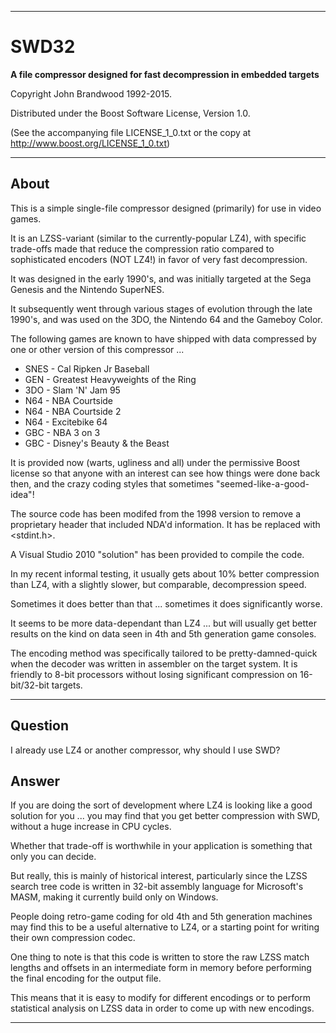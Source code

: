 *******************************************************************************

SWD32
=====

  **A file compressor designed for fast decompression in embedded targets**

  Copyright John Brandwood 1992-2015.

  Distributed under the Boost Software License, Version 1.0.

  (See the accompanying file LICENSE_1_0.txt or the copy at
        http://www.boost.org/LICENSE_1_0.txt)

*******************************************************************************

About
-----

This is a simple single-file compressor designed (primarily) for use in video
games.

It is an LZSS-variant (similar to the currently-popular LZ4), with specific
trade-offs made that reduce the compression ratio compared to sophisticated
encoders (NOT LZ4!) in favor of very fast decompression.

It was designed in the early 1990's, and was initially targeted at the Sega
Genesis and the Nintendo SuperNES.

It subsequently went through various stages of evolution through the late
1990's, and was used on the 3DO, the Nintendo 64 and the Gameboy Color.

The following games are known to have shipped with data compressed by one
or other version of this compressor ...

 * SNES - Cal Ripken Jr Baseball
 * GEN  - Greatest Heavyweights of the Ring
 * 3DO  - Slam 'N' Jam 95
 * N64  - NBA Courtside
 * N64  - NBA Courtside 2
 * N64  - Excitebike 64
 * GBC  - NBA 3 on 3
 * GBC  - Disney's Beauty & the Beast

It is provided now (warts, ugliness and all) under the permissive Boost
license so that anyone with an interest can see how things were done back
then, and the crazy coding styles that sometimes "seemed-like-a-good-idea"!

The source code has been modifed from the 1998 version to remove a proprietary
header that included NDA'd information. It has be replaced with <stdint.h>.

A Visual Studio 2010 "solution" has been provided to compile the code.

In my recent informal testing, it usually gets about 10% better compression
than LZ4, with a slightly slower, but comparable, decompression speed.

Sometimes it does better than that ... sometimes it does significantly worse.

It seems to be more data-dependant than LZ4 ... but will usually get better
results on the kind on data seen in 4th and 5th generation game consoles.

The encoding method was specifically tailored to be pretty-damned-quick when
the decoder was written in assembler on the target system. It is friendly to
8-bit processors without losing significant compression on 16-bit/32-bit
targets.

*******************************************************************************

Question
--------

  I already use LZ4 or another compressor, why should I use SWD?

Answer
------

  If you are doing the sort of development where LZ4 is looking like a good
  solution for you ... you may find that you get better compression with SWD,
  without a huge increase in CPU cycles.

  Whether that trade-off is worthwhile in your application is something that
  only you can decide.

  But really, this is mainly of historical interest, particularly since the
  LZSS search tree code is written in 32-bit assembly language for Microsoft's
  MASM, making it currently build only on Windows.

  People doing retro-game coding for old 4th and 5th generation machines may
  find this to be a useful alternative to LZ4, or a starting point for writing
  their own compression codec.

  One thing to note is that this code is written to store the raw LZSS match
  lengths and offsets in an intermediate form in memory before performing the
  final encoding for the output file.

  This means that it is easy to modify for different encodings or to perform
  statistical analysis on LZSS data in order to come up with new encodings.

*******************************************************************************

